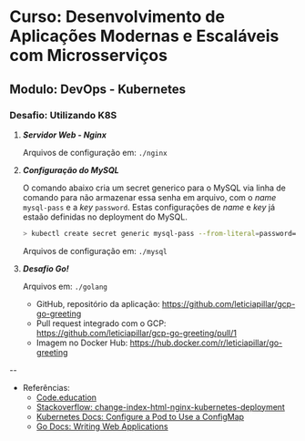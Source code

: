 # Curso: Desenvolvimento de Aplicações Modernas e Escaláveis com Microsserviços

## Modulo: DevOps - Kubernetes

### Desafio: Utilizando K8S

1. ***Servidor Web - Nginx***

    Arquivos de configuração em: `./nginx`


2. ***Configuração do MySQL***

    O comando abaixo cria um secret generico para o MySQL via linha de comando para não armazenar essa senha em arquivo, com o *name* `mysql-pass` e a *key* `password`. Estas configurações de *name* e *key* já estaão definidas no deployment do MySQL.
    
    ```bash
    > kubectl create secret generic mysql-pass --from-literal=password='mysql123'
    ```

    Arquivos de configuração em: `./mysql`


3. ***Desafio Go!***

    Arquivos em: `./golang`
    
    - GitHub, repositório da aplicação: https://github.com/leticiapillar/gcp-go-greeting
    - Pull request integrado com o GCP: https://github.com/leticiapillar/gcp-go-greeting/pull/1
    - Imagem no Docker Hub: https://hub.docker.com/r/leticiapillar/go-greeting

--

- Referências:
  * [Code.education](https://code.education/cursos-online/)
  * [Stackoverflow: change-index-html-nginx-kubernetes-deployment](https://stackoverflow.com/questions/49904784/change-index-html-nginx-kubernetes-deployment)
  * [Kubernetes Docs: Configure a Pod to Use a ConfigMap](https://kubernetes.io/docs/tasks/configure-pod-container/configure-pod-configmap/)
  * [Go Docs: Writing Web Applications ](https://golang.org/doc/articles/wiki/)
